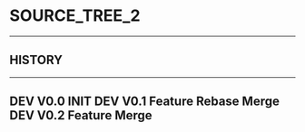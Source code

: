 # SOURCE_TREE_2

---
HISTORY
---
---
DEV V0.0 INIT
DEV V0.1 Feature Rebase Merge
DEV V0.2 Feature Merge
---